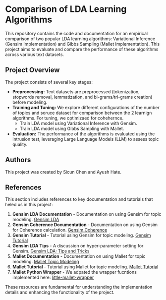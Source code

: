 # Comparison of LDA Learning Algorithms

This repository contains the code and documentation for an empirical comparison of two popular LDA learning algorithms: Variational Inference (Gensim Implementation) and Gibbs Sampling (Mallet Implementation). This project aims to evaluate and compare the performance of these algorithms across various text datasets.

## Project Overview

The project consists of several key stages:

- **Preprocessing:** Text datasets are preprocessed (tokenization, stopwords removal, lemmatization, and bi-grams/tri-grams creation) before modeling.
- **Training and Tuning:** We explore different configurations of the number of topics and soruce dataset for comparison between the 2 learnign algorithms. For tuning, we optimizaed for cohehernce.
  - Train LDA model using Variational Inference with Gensim.
  - Train LDA model using Gibbs Sampling with Mallet.
- **Evaluation:** The performance of the algorithms is evaluated using the intrusion test, leveraging Large Language Models (LLM) to assess topic quality.

## Authors

This project was created by Sicun Chen and Ayush Hate.

## References

This section includes references to key documentation and tutorials that heled us in this project:

1. **Gensim LDA Documentation** - Documentation on using Gensim for topic modeling. [Gensim LDA](https://radimrehurek.com/gensim/models/ldamodel.html)
2. **Gensim Coherence Documentation** - Documentation on using Gensim for Coherence calculation. [Gensim Coherence](https://radimrehurek.com/gensim/models/coherencemodel.html)
3. **Gensim Tutorial** - Tutorial using Gensim for topic modeling. [Gensim Tutorial](https://radimrehurek.com/gensim/auto_examples/tutorials/run_lda.html)
4. **Gensim LDA Tips** - A discussion on hyper-parameter setting for Gensim. [Gensim LDA: Tips and Tricks](https://miningthedetails.com/blog/python/lda/GensimLDA/)
5. **Mallet Documentation** - Documentation on using Mallet for topic modeling. [Mallet Topic Modeling](https://mimno.github.io/Mallet/topics)
6. **Mallet Tutorial** - Tutorial using Mallet for topic modeling. [Mallet Tutorial](https://programminghistorian.org/en/lessons/topic-modeling-and-mallet#your-first-topic-model)
7. **Mallet Python Wrapper** - We adpated the wrapper fucntions implemented here: [
little-mallet-wrapper](https://github.com/maria-antoniak/little-mallet-wrapper)

These resources are fundamental for understanding the implementation details and enhancing the functionality of the project.
